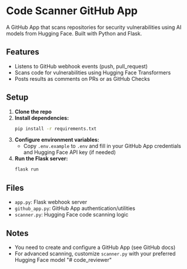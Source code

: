 # Code Scanner GitHub App

A GitHub App that scans repositories for security vulnerabilities using AI models from Hugging Face. Built with Python and Flask.

## Features
- Listens to GitHub webhook events (push, pull_request)
- Scans code for vulnerabilities using Hugging Face Transformers
- Posts results as comments on PRs or as GitHub Checks

## Setup

1. **Clone the repo**
2. **Install dependencies:**
   ```bash
   pip install -r requirements.txt
   ```
3. **Configure environment variables:**
   - Copy `.env.example` to `.env` and fill in your GitHub App credentials and Hugging Face API key (if needed)
4. **Run the Flask server:**
   ```bash
   flask run
   ```

## Files
- `app.py`: Flask webhook server
- `github_app.py`: GitHub App authentication/utilities
- `scanner.py`: Hugging Face code scanning logic

## Notes
- You need to create and configure a GitHub App (see GitHub docs)
- For advanced scanning, customize `scanner.py` with your preferred Hugging Face model "# code_reviewer" 
